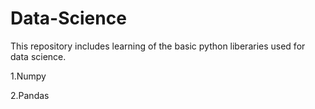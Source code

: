 # Data-Science
This repository includes learning of the basic python liberaries used for data science.

1.Numpy

2.Pandas

